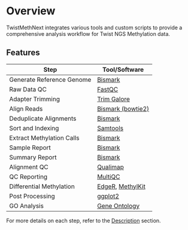 # Overview

TwistMethNext integrates various tools and custom scripts to provide a comprehensive analysis workflow for Twist NGS Methylation data.

## Features

| Step                       | Tool/Software                                                                 |
|----------------------------|------------------------------------------------------------------------------|
| Generate Reference Genome  | [Bismark](https://www.bioinformatics.babraham.ac.uk/projects/bismark/)       |
| Raw Data QC                | [FastQC](https://www.bioinformatics.babraham.ac.uk/projects/fastqc/)         |
| Adapter Trimming           | [Trim Galore](https://www.bioinformatics.babraham.ac.uk/projects/trim_galore/) |
| Align Reads                | [Bismark (bowtie2)](https://www.bioinformatics.babraham.ac.uk/projects/bismark/) |
| Deduplicate Alignments     | [Bismark](https://www.bioinformatics.babraham.ac.uk/projects/bismark/)       |
| Sort and Indexing          | [Samtools](http://www.htslib.org/)                                           |
| Extract Methylation Calls  | [Bismark](https://www.bioinformatics.babraham.ac.uk/projects/bismark/)       |
| Sample Report              | [Bismark](https://www.bioinformatics.babraham.ac.uk/projects/bismark/)       |
| Summary Report             | [Bismark](https://www.bioinformatics.babraham.ac.uk/projects/bismark/)       |
| Alignment QC               | [Qualimap](http://qualimap.conesalab.org/)                                   |
| QC Reporting               | [MultiQC](https://multiqc.info/)                                             |
| Differential Methylation   | [EdgeR](https://bioconductor.org/packages/release/bioc/html/edgeR.html), [MethylKit](https://bioconductor.org/packages/release/bioc/html/methylKit.html) |
| Post Processing            | [ggplot2](https://ggplot2.tidyverse.org/)                                    |
| GO Analysis                | [Gene Ontology](http://geneontology.org/)                                    |

For more details on each step, refer to the [Description](./description/read-processing/README.md) section.

